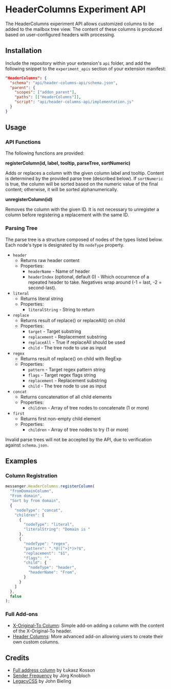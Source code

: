 # HeaderColumns Experiment API

The HeaderColumns experiment API allows customized columns to be added to the mailbox tree view.
The content of these columns is produced based on user-configured headers with processing.

## Installation

Include the repository within your extension's `api` folder, and add the following snippet to the `experiment_apis` section of your extension manifest:

```json
"HeaderColumns": {
  "schema": "api/header-columns-api/schema.json",
  "parent": {
    "scopes": ["addon_parent"],
    "paths": [["HeaderColumns"]],
    "script": "api/header-columns-api/implementation.js"
  }
}
```

## Usage

### API Functions

The following functions are provided:

**registerColumn(id, label, tooltip, parseTree, sortNumeric)**

Adds or replaces a column with the given column label and tooltip.
Content is determined by the provided parse tree (described below).
If `sortNumeric` is true, the column will be sorted based on the numeric value of the final content; otherwise, it will be sorted alphanumerically.

**unregisterColumn(id)**

Removes the column with the given ID.
It is not necessary to unregister a column before registering a replacement with the same ID.

### Parsing Tree

The parse tree is a structure composed of nodes of the types listed below.
Each node's type is designated by its `nodeType` property.

- `header`
    - Returns raw header content
    - Properties:
        - `headerName` - Name of header
        - `headerIndex` (optional, default 0) - Which occurrence of a repeated header to take. Negatives wrap around (-1 = last, -2 = second-last).
- `literal`
    - Returns literal string
    - Properties:
        - `literalString` - String to return
- `replace`
    - Returns result of replace() or replaceAll() on child
    - Properties:
        - `target` - Target substring
        - `replacement` - Replacement substring
        - `replaceAll` - True if replaceAll should be used
        - `child` - The tree node to use as input
- `regex`
    - Returns result of replace() on child with RegExp
    - Properties:
        - `pattern` - Target regex pattern string
        - `flags` - Target regex flags string
        - `replacement` - Replacement substring
        - `child` - The tree node to use as input
- `concat`
    - Returns concatenation of all child elements
    - Properties:
        - `children` - Array of tree nodes to concatenate (1 or more)
- `first`
    - Returns first non-empty child element
    - Properties:
        - `children` - Array of tree nodes to try (1 or more)

Invalid parse trees will not be accepted by the API, due to verification against `schema.json`.

## Examples

### Column Registration

```javascript
messenger.HeaderColumns.registerColumn(
  "fromDomainColumn",
  "From domain",
  "Sort by from domain",
  {
    "nodeType": "concat",
    "children": [
      {
        "nodeType": "literal",
        "literalString": "Domain is "
      },
      {
        "nodeType": "regex",
        "pattern": ".*@([^>]*)>?$",
        "replacement": "$1",
        "flags": "",
        "child": {
          "nodeType": "header",
          "headerName": "From",
        }
      }
    ]
  },
  false
);
```

### Full Add-ons

* [X-Original-To Column](https://github.com/peterfab9845/original-to-column): Simple add-on adding a column with the content of the X-Original-To header.
* [Header Columns](https://github.com/peterfab9845/tb-header-columns): More advanced add-on allowing users to create their own custom columns.

## Credits

* [Full address column](https://github.com/lkosson/full-address-column/) by Łukasz Kosson
* [Sender Frequency](https://addons.thunderbird.net/en-us/thunderbird/addon/sender-frequency/) by Jörg Knobloch
* [LegacyCSS](https://github.com/thundernest/addon-developer-support/tree/master/auxiliary-apis/LegacyCSS) by John Bieling

